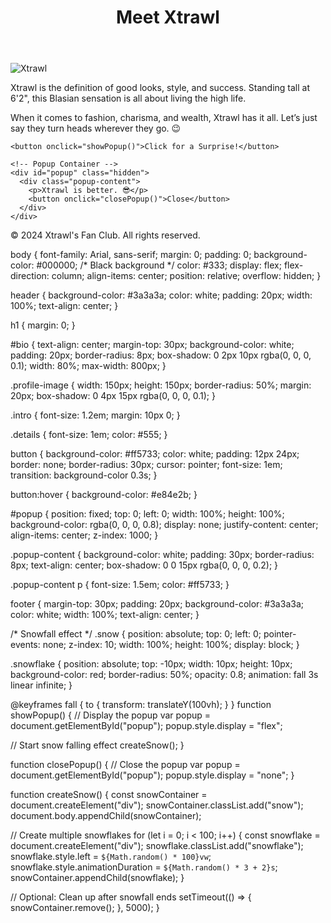 <!DOCTYPE html>
<html lang="en">
<head>
  <meta charset="UTF-8">
  <meta name="viewport" content="width=device-width, initial-scale=1.0">
  <title>Xtrawl - The Good Looking, Rich, 6'2 Blasian</title>
  <link rel="stylesheet" href="styles.css">
</head>
<body>
  <header>
    <h1>Meet Xtrawl</h1>
  </header>

  <section id="bio">
    <img src="xtrawl-image.jpg" alt="Xtrawl" class="profile-image">
    <p class="intro">Xtrawl is the definition of good looks, style, and success. Standing tall at 6'2", this Blasian sensation is all about living the high life.</p>
    <p class="details">When it comes to fashion, charisma, and wealth, Xtrawl has it all. Let’s just say they turn heads wherever they go. 😉</p>
    
    <button onclick="showPopup()">Click for a Surprise!</button>

    <!-- Popup Container -->
    <div id="popup" class="hidden">
      <div class="popup-content">
        <p>Xtrawl is better. 😎</p>
        <button onclick="closePopup()">Close</button>
      </div>
    </div>
  </section>

  <footer>
    <p>&copy; 2024 Xtrawl's Fan Club. All rights reserved.</p>
  </footer>

  <script src="script.js"></script>
</body>
</html>
body {
  font-family: Arial, sans-serif;
  margin: 0;
  padding: 0;
  background-color: #000000; /* Black background */
  color: #333;
  display: flex;
  flex-direction: column;
  align-items: center;
  position: relative;
  overflow: hidden;
}

header {
  background-color: #3a3a3a;
  color: white;
  padding: 20px;
  width: 100%;
  text-align: center;
}

h1 {
  margin: 0;
}

#bio {
  text-align: center;
  margin-top: 30px;
  background-color: white;
  padding: 20px;
  border-radius: 8px;
  box-shadow: 0 2px 10px rgba(0, 0, 0, 0.1);
  width: 80%;
  max-width: 800px;
}

.profile-image {
  width: 150px;
  height: 150px;
  border-radius: 50%;
  margin: 20px;
  box-shadow: 0 4px 15px rgba(0, 0, 0, 0.1);
}

.intro {
  font-size: 1.2em;
  margin: 10px 0;
}

.details {
  font-size: 1em;
  color: #555;
}

button {
  background-color: #ff5733;
  color: white;
  padding: 12px 24px;
  border: none;
  border-radius: 30px;
  cursor: pointer;
  font-size: 1em;
  transition: background-color 0.3s;
}

button:hover {
  background-color: #e84e2b;
}

#popup {
  position: fixed;
  top: 0;
  left: 0;
  width: 100%;
  height: 100%;
  background-color: rgba(0, 0, 0, 0.8);
  display: none;
  justify-content: center;
  align-items: center;
  z-index: 1000;
}

.popup-content {
  background-color: white;
  padding: 30px;
  border-radius: 8px;
  text-align: center;
  box-shadow: 0 0 15px rgba(0, 0, 0, 0.2);
}

.popup-content p {
  font-size: 1.5em;
  color: #ff5733;
}

footer {
  margin-top: 30px;
  padding: 20px;
  background-color: #3a3a3a;
  color: white;
  width: 100%;
  text-align: center;
}

/* Snowfall effect */
.snow {
  position: absolute;
  top: 0;
  left: 0;
  pointer-events: none;
  z-index: 10;
  width: 100%;
  height: 100%;
  display: block;
}

.snowflake {
  position: absolute;
  top: -10px;
  width: 10px;
  height: 10px;
  background-color: red;
  border-radius: 50%;
  opacity: 0.8;
  animation: fall 3s linear infinite;
}

@keyframes fall {
  to {
    transform: translateY(100vh);
  }
}
function showPopup() {
  // Display the popup
  var popup = document.getElementById("popup");
  popup.style.display = "flex";

  // Start snow falling effect
  createSnow();
}

function closePopup() {
  // Close the popup
  var popup = document.getElementById("popup");
  popup.style.display = "none";
}

function createSnow() {
  const snowContainer = document.createElement("div");
  snowContainer.classList.add("snow");
  document.body.appendChild(snowContainer);

  // Create multiple snowflakes
  for (let i = 0; i < 100; i++) {
    const snowflake = document.createElement("div");
    snowflake.classList.add("snowflake");
    snowflake.style.left = `${Math.random() * 100}vw`;
    snowflake.style.animationDuration = `${Math.random() * 3 + 2}s`;
    snowContainer.appendChild(snowflake);
  }

  // Optional: Clean up after snowfall ends
  setTimeout(() => {
    snowContainer.remove();
  }, 5000);
}
